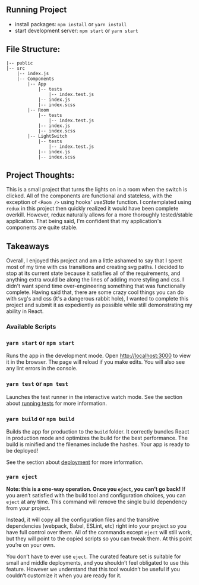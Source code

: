 ## Running Project

- install packages: `npm install` or `yarn install`
- start development server: `npm start` or `yarn start`

## File Structure:

```
|-- public
|-- src
    |-- index.js
    |-- Components
        |-- App
            |-- tests
                |-- index.test.js
            |-- index.js
            |-- index.scss
        |-- Room
            |-- tests
                |-- index.test.js
            |-- index.js
            |-- index.scss
        |-- LightSwitch
            |-- tests
                |-- index.test.js
            |-- index.js
            |-- index.scss
```

## Project Thoughts:

This is a small project that turns the lights on in a room when the switch is clicked. All of the components are functional and stateless, with the exception of `<Room />` using hooks' _useState_ function. I contemplated using `redux` in this project then quickly realized it would have been complete overkill. However, redux naturally allows for a more thoroughly tested/stable application. That being said, I'm confident that my application's components are quite stable.

## Takeaways

Overall, I enjoyed this project and am a little ashamed to say that I spent most of my time with css transitions and creating svg paths. I decided to stop at its current state because it satisfies all of the requirements, and anything extra would be along the lines of adding more styling and css. I didn't want spend time over-engineering something that was functionally complete. Having said that, there are some crazy cool things you can do with svg's and css (it's a dangerous rabbit hole), I wanted to complete this project and submit it as expediently as possible while still demonstrating my ability in React.

### Available Scripts

### `yarn start` or `npm start`

Runs the app in the development mode.
Open [http://localhost:3000](http://localhost:3000) to view it in the browser.
The page will reload if you make edits.
You will also see any lint errors in the console.

### `yarn test` or `npm test`

Launches the test runner in the interactive watch mode.
See the section about [running tests](https://facebook.github.io/create-react-app/docs/running-tests) for more information.

### `yarn build` or `npm build`

Builds the app for production to the `build` folder.
It correctly bundles React in production mode and optimizes the build for the best performance.
The build is minified and the filenames include the hashes.
Your app is ready to be deployed!

See the section about [deployment](https://facebook.github.io/create-react-app/docs/deployment) for more information.

### `yarn eject`

**Note: this is a one-way operation. Once you `eject`, you can’t go back!**
If you aren’t satisfied with the build tool and configuration choices, you can `eject` at any time. This command will remove the single build dependency from your project.

Instead, it will copy all the configuration files and the transitive dependencies (webpack, Babel, ESLint, etc) right into your project so you have full control over them. All of the commands except `eject` will still work, but they will point to the copied scripts so you can tweak them. At this point you’re on your own.

You don’t have to ever use `eject`. The curated feature set is suitable for small and middle deployments, and you shouldn’t feel obligated to use this feature. However we understand that this tool wouldn’t be useful if you couldn’t customize it when you are ready for it.
